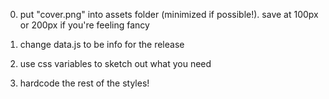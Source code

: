 

0. put "cover.png" into assets folder (minimized if possible!). save at 100px or 200px if you're feeling fancy

1. change data.js to be info for the release

2. use css variables to sketch out what you need

3. hardcode the rest of the styles!